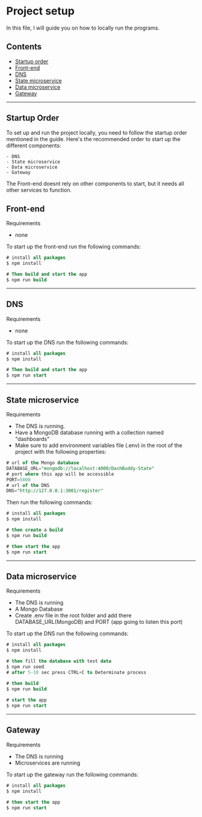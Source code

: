 # Project setup

In this file, I will guide you on how to locally run the programs.

## Contents

- [Startup order](#startup-order)
- [Front-end](#front-end)
- [DNS](#dns)
- [State microservice](#state-microservice)
- [Data microservice](#data-microservice)
- [Gateway](#gateway)
***

## Startup Order

To set up and run the project locally, you need to follow the startup order mentioned in the guide. Here's the recommended order to start up the different components:

    - DNS
    - State microservice
    - Data microservice
    - Gateway

The Front-end doesnt rely on other components to start, but it needs all other services to function.

## Front-end

Requirements
- none

To start up the front-end run the following commands:
```sql
# install all packages
$ npm install

# Then build and start the app
$ npm run build
```
***

## DNS 
Requirements
- none

To start up the DNS run the following commands:
```sql
# install all packages
$ npm install

# Then build and start the app
$ npm run start
```

----------------
## State microservice
Requirements
- The DNS is running.
- Have a MongoDB database running with a collection named "dashboards"
- Make sure to add environment variables file (.env) in the root of the project with the following properties:
```sql
# url of the Mongo database
DATABASE_URL="mongodb://localhost:4000/DashBuddy-State"
# port where this app will be accessible
PORT=5000
# url of the DNS
DNS="http://127.0.0.1:3001/register"
```
Then run the following commands:
```sql
# install all packages
$ npm install

# then create a build
$ npm run build

# then start the app
$ npm run start
```

----------------
## Data microservice

Requirements
- The DNS is running
- A Mongo Database
- Create .env file in the root folder and add there DATABASE_URL(MongoDB) and PORT (app going to listen this port)

To start up the DNS run the following commands:
```sql
# install all packages
$ npm install

# then fill the database with test data
$ npm run seed
# after 5-10 sec press CTRL+C to Determinate process

# then build
$ npm run build
    
# start the app
$ npm run start
```

----------------
## Gateway
Requirements
- The DNS is running
- Microservices are running

To start up the gateway run the following commands:
```sql
# install all packages
$ npm install

# then start the app
$ npm run start
```
